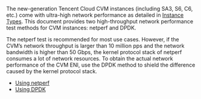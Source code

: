 The new-generation Tencent Cloud CVM instances (including SA3, S6, C6, etc.) come with ultra-high network performance as detailed in [Instance Types](https://intl.cloud.tencent.com/document/product/213/11518). This document provides two high-throughput network performance test methods for CVM instances: netperf and DPDK.

The netperf test is recommended for most use cases. However, if the CVM’s network throughput is larger than 10 million pps and the network bandwidth is higher than 50 Gbps, the kernel protocol stack of netperf consumes a lot of network resources. To obtain the actual network performance of the CVM ENI, use the DPDK method to shield the difference caused by the kernel protocol stack. 
 - [Using netperf](https://intl.cloud.tencent.com/document/product/213/42166)
 - [Using DPDK](https://intl.cloud.tencent.com/document/product/213/42167)

 
